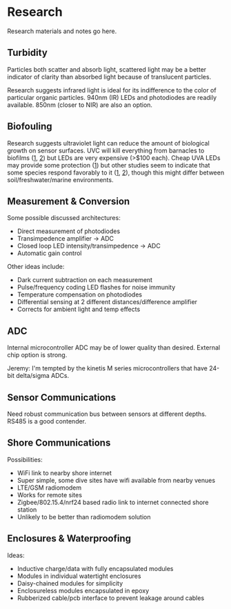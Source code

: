 Research
========

Research materials and notes go here.

Turbidity
---------

Particles both scatter and absorb light, scattered light may be a better indicator of clarity than absorbed light because of translucent particles.

Research suggests infrared light is ideal for its indifference to the color of particular organic particles. 940nm (IR) LEDs and photodiodes are readily available. 850nm (closer to NIR) are also an option.

Biofouling
----------

Research suggests ultraviolet light can reduce the amount of biological growth on sensor surfaces. UVC will kill everything from barnacles to biofilms ([1](https://www.ncbi.nlm.nih.gov/pubmed/20024789), [2](https://www.oceannews.com/feature-story/2014/03/04/february-uv-irradiation-a-new-kind-of-antifoulant)) but LEDs are very expensive (>$100 each). Cheap UVA LEDs may provide some protection ([1](http://onlinelibrary.wiley.com/doi/10.1111/j.1365-2672.2010.04850.x/full)) but other studies seem to indicate that some species respond favorably to it ([1](http://plankt.oxfordjournals.org/content/16/12/1645.short), [2](https://www.ncbi.nlm.nih.gov/pubmed/17039372)), though this might differ between soil/freshwater/marine environments.

Measurement & Conversion
------------------------

Some possible discussed architectures:

 * Direct measurement of photodiodes
 * Transimpedence amplifier -> ADC
 * Closed loop LED intensity/transimpedence -> ADC
  * Automatic gain control

Other ideas include:

 * Dark current subtraction on each measurement
 * Pulse/frequency coding LED flashes for noise immunity
 * Temperature compensation on photodiodes
 * Differential sensing at 2 different distances/difference amplifier
  * Corrects for ambient light and temp effects

ADC
---

Internal microcontroller ADC may be of lower quality than desired. External chip option is strong.

Jeremy: I'm tempted by the kinetis M series microcontrollers that have 24-bit delta/sigma ADCs.

Sensor Communications
---------------------

Need robust communication bus between sensors at different depths. RS485 is a good contender.

Shore Communications
--------------------

Possibilities:

 * WiFi link to nearby shore internet
  * Super simple, some dive sites have wifi available from nearby venues
 * LTE/GSM radiomodem
  * Works for remote sites
 * Zigbee/802.15.4/nrf24 based radio link to internet connected shore station
  * Unlikely to be better than radiomodem solution

Enclosures & Waterproofing
--------------------------

Ideas:

 * Inductive charge/data with fully encapsulated modules
 * Modules in individual watertight enclosures
 * Daisy-chained modules for simplicity
 * Enclosureless modules encapsulated in epoxy
  * Rubberized cable/pcb interface to prevent leakage around cables
